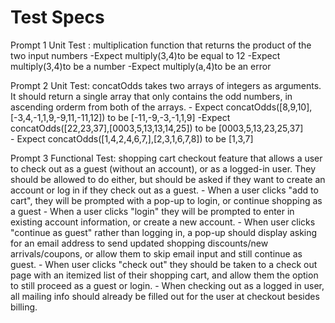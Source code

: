 # Test Specs 

Prompt 1 Unit Test : multiplication function that returns the product of the two input numbers 
    -Expect multiply(3,4)to be equal to 12
    -Expect multiply(3,4)to be a number
    -Expect multiply(a,4)to be an error

Prompt 2 Unit Test: concatOdds takes two arrays of integers as arguments. It should return a single array that only contains the odd numbers, in ascending orderm from both of the arrays. 
    - Expect concatOdds([8,9,10],[-3,4,-1,1,9,-9,11,-11,12]) to be [-11,-9,-3,-1,1,9]
    -Expect concatOdds([22,23,37],[0003,5,13,13,14,25]) to be [0003,5,13,23,25,37]  
    - Expect concatOdds([1,4,2,4,6,7,],[2,3,1,6,7,8]) to be [1,3,7]


Prompt 3 Functional Test: shopping cart checkout feature that allows a user to check out as a guest (without an account), or as a logged-in user. They should be allowed to do either, but should be asked if they want to create an account or log in if they check out as a guest. 
    - When a user clicks "add to cart", they will be prompted with a pop-up to login, or continue shopping as a guest 
    - When a user clicks "login" they will be prompted to enter in existing account information, or create a new account. 
    - When user clicks "continue as guest" rather than logging in, a pop-up should display asking for an email address to send updated shopping discounts/new arrivals/coupons, or allow them to skip email input and still continue as guest. 
    - When user clicks "check out" they should be taken to a check out page with an itemized list of their shopping cart, and allow them the option to still proceed as a guest or login. 
    - When checking out as a logged in user, all mailing info should already be filled out for the user at checkout besides billing. 